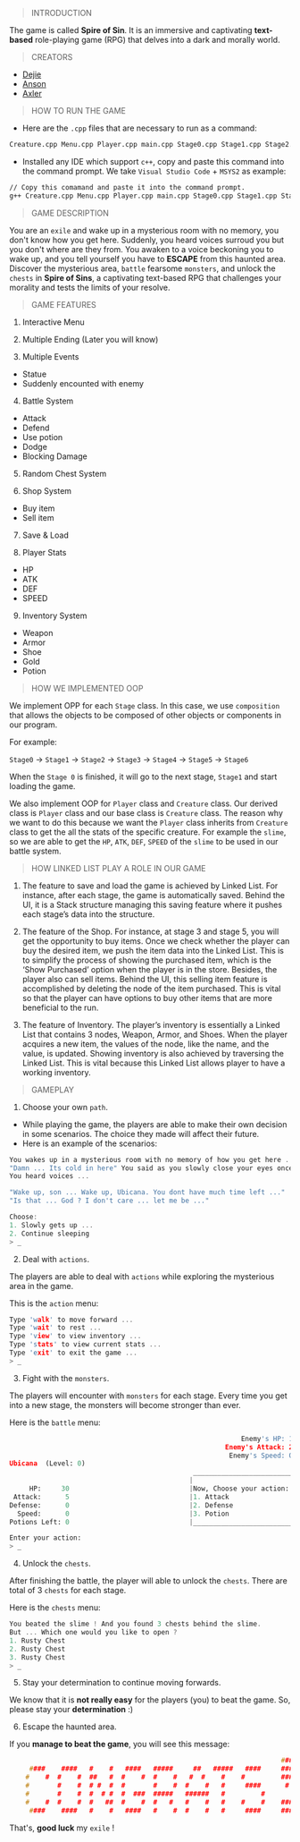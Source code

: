


> INTRODUCTION 

The game is called **Spire of Sin**. It is an immersive and captivating **text-based** role-playing game (RPG) that delves into a dark and morally world.

> CREATORS
- [Dejie](https://github.com/Dejie1)
- [Anson](https://github.com/NsonQ)
- [Axler](https://github.com/Ubicana)

> HOW TO RUN THE GAME

- Here are the `.cpp` files that are necessary to run as a command:
```txt
Creature.cpp Menu.cpp Player.cpp main.cpp Stage0.cpp Stage1.cpp Stage2.cpp Stage3.cpp Stage4.cpp Stage5.cpp Stage6.cpp Inventory.cpp SaveLoad.cpp Shop.cpp
```

- Installed any IDE which support `c++`, copy and paste this command into the command prompt. We take `Visual Studio Code` + `MSYS2` as example:
```txt
// Copy this comamand and paste it into the command prompt.
g++ Creature.cpp Menu.cpp Player.cpp main.cpp Stage0.cpp Stage1.cpp Stage2.cpp Stage3.cpp Stage4.cpp Stage5.cpp Stage6.cpp Inventory.cpp SaveLoad.cpp Shop.cpp -o main.exe
```

> GAME DESCRIPTION

You are an `exile` and wake up in a mysterious room with no memory, you don't know how you get here. Suddenly, you heard voices surroud you but you don't where are they from.
You awaken to a voice beckoning you to wake up, and you tell yourself you have to **ESCAPE** from this haunted area. Discover the mysterious area, `battle` fearsome `monsters`, 
and unlock the `chests` in **Spire of Sins**, a captivating text-based RPG that challenges your morality and tests the limits of your resolve.

> GAME FEATURES
1. Interactive Menu
   
2. Multiple Ending (Later you will know)
   
3. Multiple Events
  - Statue
  - Suddenly encounted with enemy
    
4. Battle System
  - Attack
  - Defend
  - Use potion
  - Dodge
  - Blocking Damage
    
5. Random Chest System

6. Shop System
  - Buy item
  - Sell item
    
7. Save & Load

8. Player Stats
  - HP
  - ATK
  - DEF
  - SPEED
    
9. Inventory System
  - Weapon
  - Armor
  - Shoe
  - Gold
  - Potion

> HOW WE IMPLEMENTED OOP

We implement OPP for each `Stage` class. In this case, we use `composition` that allows the objects to be composed of other objects or components in our program.

For example: 

`Stage0` -> `Stage1` -> `Stage2` -> `Stage3` -> `Stage4` -> `Stage5` -> `Stage6`

When the `Stage 0` is finished, it will go to the next stage, `Stage1` and start loading the game.

We also implement OOP for `Player` class and `Creature` class. Our derived class is `Player` class and our base class is `Creature` class. The reason why we want to do this because we want the `Player` class inherits from `Creature` class to get the all the stats of the specific creature. For example the `slime`, so we are able to get the `HP`, `ATK`, `DEF`, `SPEED` of the `slime` to be used in our battle system.

> HOW LINKED LIST PLAY A ROLE IN OUR GAME

1.	The feature to save and load the game is achieved by Linked List. For instance, after each stage, the game is automatically saved. Behind the UI, it is a Stack structure managing this saving feature where it pushes each stage’s data into the structure.

2.	The feature of the Shop. For instance, at stage 3 and stage 5, you will get the opportunity to buy items. Once we check whether the player can buy the desired item, we push the item data into the Linked List. This is to simplify the process of showing the purchased item, which is the ‘Show Purchased’ option when the player is in the store.  Besides, the player also can sell items. Behind the UI, this selling item feature is accomplished by deleting the node of the item purchased. This is vital so that the player can have options to buy other items that are more beneficial to the run. 

3.	The feature of Inventory. The player’s inventory is essentially a Linked List that contains 3 nodes, Weapon, Armor, and Shoes. When the player acquires a new item, the values of the node, like the name, and the value, is updated. Showing inventory is also achieved by traversing the Linked List. This is vital because this Linked List allows player to have a working inventory. 


> GAMEPLAY

1. Choose your own `path`.

- While playing the game, the players are able to make their own decision in some scenarios. The choice they made will affect their future.
- Here is an example of the scenarios:
```c++
You wakes up in a mysterious room with no memory of how you get here ...
"Damn ... Its cold in here" You said as you slowly close your eyes once again ...
You heard voices ...

"Wake up, son ... Wake up, Ubicana. You dont have much time left ..."
"Is that ... God ? I don't care ... let me be ..."

Choose:
1. Slowly gets up ...
2. Continue sleeping
> _
```

2. Deal with `actions`.
  
The players are able to deal with `actions` while exploring the mysterious area in the game. 

This is the `action` menu:
```c++
Type 'walk' to move forward ...
Type 'wait' to rest ...
Type 'view' to view inventory ...
Type 'stats' to view current stats ...
Type 'exit' to exit the game ...
> _
```

3. Fight with the `monsters`.

The players will encounter with `monsters` for each stage. Every time you get into a new stage, the monsters will become stronger than ever.

Here is the `battle` menu:
```python
                                                          Enemy's HP: 10
                                                      Enemy's Attack: 2 
                                                       Enemy's Speed: 0 
Ubicana  (Level: 0)
                                              _________________________ 
                                             |                         |
     HP:     30                              |Now, Choose your action: |
 Attack:      5                              |1. Attack                | 
Defense:      0                              |2. Defense               | 
  Speed:      0                              |3. Potion                | 
Potions Left: 0                              |_________________________| 

Enter your action:
> _
```

4. Unlock the `chests`.

After finishing the battle, the player will able to unlock the `chests`. There are total of 3 `chests` for each stage.

Here is the `chests` menu:

```c++
You beated the slime ! And you found 3 chests behind the slime.
But ... Which one would you like to open ?
1. Rusty Chest
2. Rusty Chest
3. Rusty Chest
> _
```

5. Stay your determination to continue moving forwards.

We know that it is **not really easy** for the players (you) to beat the game. So, please stay your **determination** :)

6. Escape the haunted area.

If you **manage to beat the game**, you will see this message:
```c++
                                                                    ###
     ####    ####   #    #   ####   #####     ##   #####   ####     ###
    #    #  #    #  ##   #  #    #  #    #   #  #    #    #         ###
    #       #    #  # #  #  #       #    #  #    #   #     ####      # 
    #       #    #  #  # #  #  ###  #####   ######   #         #       
    #    #  #    #  #   ##  #    #  #   #   #    #   #    #    #    ###
     ####    ####   #    #   ####   #    #  #    #   #     ####     ###
```
That's, **good luck** my `exile` !
